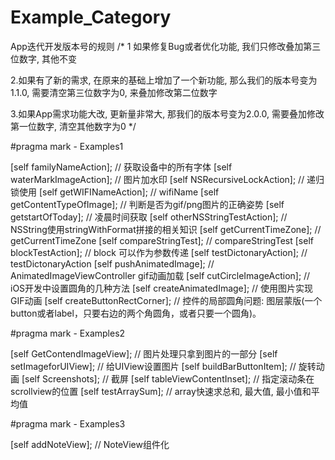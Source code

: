 # Example_Category

App迭代开发版本号的规则
/*
1 如果修复Bug或者优化功能, 我们只修改叠加第三位数字, 其他不变

2.如果有了新的需求, 在原来的基础上增加了一个新功能, 那么我们的版本号变为1.1.0, 需要清空第三位数字为0, 来叠加修改第二位数字

3.如果App需求功能大改, 更新量非常大, 那我们的版本号变为2.0.0, 需要叠加修改第一位数字, 清空其他数字为0
*/

#pragma mark - Examples1

[self familyNameAction];                    // 获取设备中的所有字体
[self waterMarkImageAction];                // 图片加水印
[self NSRecursiveLockAction];               // 递归锁使用
[self getWIFINameAction];                   // wifiName
[self getContentTypeOfImage];               // 判断是否为gif/png图片的正确姿势
[self getstartOfToday];                     // 凌晨时间获取
[self otherNSStringTestAction];             // NSString使用stringWithFormat拼接的相关知识
[self getCurrentTimeZone];                  // getCurrentTimeZone
[self compareStringTest];                   // compareStringTest
[self blockTestAction];                     // block 可以作为参数传递
[self testDictonaryAction];                 // testDictonaryAction
[self pushAnimatedImage];                   // AnimatedImageViewController gif动画加载
[self cutCircleImageAction];                // iOS开发中设置圆角的几种方法
[self createAnimatedImage];                 // 使用图片实现GIF动画
[self createButtonRectCorner];              // 控件的局部圆角问题: 图层蒙版(一个button或者label，只要右边的两个角圆角，或者只要一个圆角)。

#pragma mark - Examples2

[self GetContendImageView];                 // 图片处理只拿到图片的一部分
[self setImageforUIView];                   // 给UIView设置图片
[self buildBarButtonItem];                  // 旋转动画
[self Screenshots];                         // 截屏
[self tableViewContentInset];               // 指定滚动条在scrollview的位置
[self testArraySum];                        // array快速求总和, 最大值, 最小值和平均值

#pragma mark - Examples3

[self addNoteView];                         // NoteView组件化















